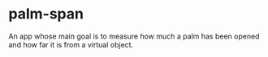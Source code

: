 # palm-span
An app whose main goal is to measure how much a palm has been opened and how far it is from a virtual object.
